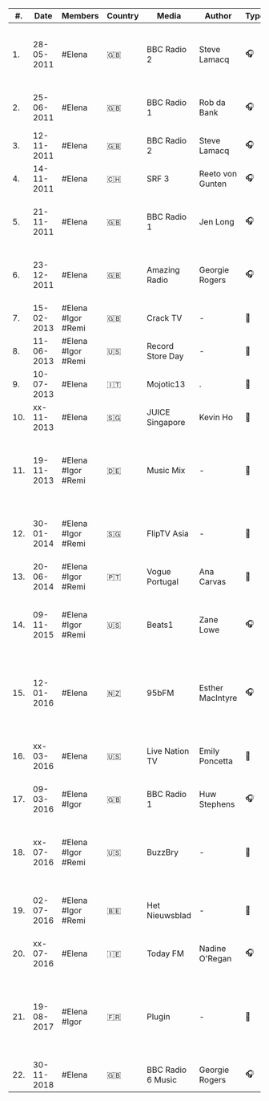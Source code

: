 |   #.  |  Date    |    Members             |   Country         |   Media                       |   Author                          |   Type    		|   Original link    																																																			                    |
|-------|----------|------------------------|-------------------|-------------------------------|-----------------------------------|-------------------|---------------------------------------------------------------------------------------------------------------------------------------------------------------------------------------------------------------------------------------------------|
|   1.  |28-05-2011|    #Elena              |   :uk:            |   BBC Radio 2                 |   Steve Lamacq                    |   :headphones:    |   [BBC Radio 2 - Steve Lamacq, 21/05/2011](https://www.bbc.co.uk/programmes/b0113hv1) [BBC Radio 2 - Steve Lamacq, 28/05/2011](https://www.bbc.co.uk/programmes/b011d6tm)                                                                         |                                   
|   2.  |25-06-2011|    #Elena              |   :uk:            |   BBC Radio 1                 |   Rob da Bank                     |   :headphones:    |   [BBC Radio 1 - Rob da Bank, Glastonbury Special](https://www.bbc.co.uk/programmes/b011y5c2)                                                                                                                                                     |                
|   3.  |12-11-2011|    #Elena              |   :uk:            |   BBC Radio 2                 |   Steve Lamacq                    |   :headphones:    |   [BBC Radio 2 - Steve Lamacq, 12/11/2011](https://www.bbc.co.uk/programmes/b0171t2x)                                                                                                                                                             |                                 
|	4.	|14-11-2011|    #Elena              |   :switzerland:   |   SRF 3                       |   Reeto von Gunten                |   :headphones:    |                                                                                                                                                                                                                                                   |
|   5.  |21-11-2011|    #Elena              |   :uk:            |   BBC Radio 1                 |   Jen Long                        |   :headphones:    |   [BBC Introducing in Wales with Jen Long, Daughter and Goldcult](https://www.bbc.co.uk/programmes/b0178ps3)                                                                                                                                      |                               
|	6.	|23-12-2011|	#Elena				|	:uk:			|	Amazing Radio				|	Georgie Rogers					|	:headphones:	|	[Amazing Blog  – Amazing Radio Audio Advent Calendar – Door 23](http://blog.amazingtunes.com/2011/12/23/amazing-radio-audio-advent-calendar-door-23/)																		                    |						
|   7.  |15-02-2013|    #Elena #Igor #Remi  |   :uk:            |   Crack TV                    |   -                               |   :movie_camera:  |   [CRACK TV 002 - Daughter](http://web.archive.org/web/20140311071622/http://vimeo.com/59730356)                                                                                                                                                  |                                       
|   8.  |11-06-2013|    #Elena #Igor #Remi  |   :us:            |   Record Store Day            |   -                               |   :movie_camera:  |   [Daughter](http://web.archive.org/web/20130714174715/http://vimeo.com/68127859)                                                                                                                                                                 |           
|   9.  |10-07-2013|    #Elena              |   :it:            |   Mojotic13                   |   .                               |   :movie_camera:  |   [Daughter Interview @ Mojotic13](https://vimeo.com/70400715)                                                                                                                                                                                    |            
|	10.	|xx-11-2013|	#Elena				|	:singapore:		|	JUICE Singapore				|	Kevin Ho						|	:memo:			|   [JUICE - January 2014](https://issuu.com/mahirahlaw/docs/juice_0114)																																											|	
|	11.	|19-11-2013|	#Elena #Igor #Remi	|	:de:			|	Music Mix					|	-								|	:movie_camera:	|	[Zum Jahresausklang bei musicmix: ein Feuerwerk an Klangvielfalt mit Daughter & Karl Bartos](https://www.musikexpress.de/zum-jahresausklang-bei-musicmix-ein-feuerwerk-an-klangvielfalt-mit-daughter-karl-bartos-131239/)	                    |
|	12.	|30-01-2014|	#Elena #Igor #Remi	|	:singapore:		|	FlipTV Asia					|	-								|	:movie_camera:	|	[Flip Music Interview with Daughter @ Laneway Singapore](http://web.archive.org/web/20140417101657/http://vimeo.com/85504202)																								                    |
|   13. |20-06-2014|    #Elena #Igor #Remi  |   :portugal:      |   Vogue Portugal              |   Ana Carvas                      |   :movie_camera:  |   [Entrevista: Daughter](http://web.archive.org/web/20141008122950/http://www.vogue.xl.pt/multimedia/videos/detalhe/entrevista_daughter.html)                                                                                                     |               
|   14. |09-11-2015|    #Elena #Igor #Remi  |   :us:            |   Beats1                      |   Zane Lowe                       |   :headphones:         |   [Beats 1: Interview with Daughter (Zane Lowe - 9th November 2015)](https://daughterfans-blog.tumblr.com/post/133011700410/beats-1-interview-with-daughter-zane-lowe-9th)                                                                        |    
|   15. |12-01-2016|    #Elena              |   :new_zealand:   |   95bFM                       |   Esther MacIntyre                |   :headphones:    |   [Morning Glory with Esther MacIntyre: Interview: Daughter vocalist Elena Tonra](https://www.ivoox.com/en/morning-glory-with-esther-macintyre-interview-daughter-vocalist-audios-mp3_rf_10040052_1.html)                                         |                                                
|	16.	|xx-03-2016|	#Elena				|	:us:			|	Live Nation TV				|	Emily Poncetta					|	:memo:			|	[Find Your Inner Fighter: A Conversation with Daughter \| Live Nation TV](https://lntv.com/en_us/article/daughter-elena-tonra-interview-2016)																				                    |
|	17.	|09-03-2016|	#Elena #Igor		|	:uk:			|	BBC Radio 1					|	Huw Stephens					|	:headphones:	|	[Daughter tip us their favourite new artists](https://www.bbc.co.uk/programmes/p03m2w44)																																	                    |	
|	18.	|xx-07-2016|	#Elena #Igor #Remi	|	:us:			|	BuzzBry						|	-								|	:movie_camera:	|	[Watch: British band Daughter on the sweetness behind 'unhappy music'](https://buzzbry.com/watch-british-band-daughter-on-the-beauty-behind-sad-music/)																		                    |				
|	19.	|02-07-2016|	#Elena #Igor #Remi	|	:belgium:		|	Het Nieuwsblad				|	-								|	:movie_camera:	|	[Elena Tonra (Daughter): 'Ik zou mainstage besterven'](https://www.nieuwsblad.be/cnt/dmf20160702_02367883)																													                    |
|   20. |xx-07-2016|	#Elena				|	:ireland:		|	Today FM					|	Nadine O'Regan					|	:headphones:	|	[Elena Tonra (Daughter) - Songs in the Key of Life](https://www.todayfm.com/Elena-Tonra-Daughter--Songs-in-the-Key-of-Life)																									                    |															
|   21. |19-08-2017|    #Elena #Igor        |   :fr:            |   Plugin                      |   -                               |   :memo:          |   [Rencontre avec le groupe Daughter a l'origine de la musique de Life Is Strange: Before the Storm](https://plugin.01net.com/pop/rencontre-avec-le-groupe-daughter-a-l-origine-de-la-musique-de-life-is-strange-before-the-storm-1238143.html)   |
|	22.	|30-11-2018|	#Elena				|	:uk:			|	BBC Radio 6 Music			|	Georgie Rogers					|	:headphones:	|	[Shaun Keaveny #MASO](https://www.bbc.co.uk/programmes/m0001c5f)																																							                    |			
